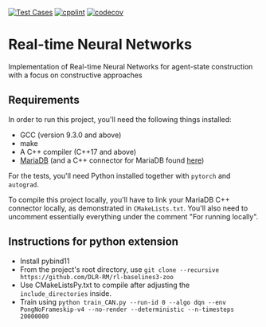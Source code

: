[![Test Cases](https://github.com/khurramjaved96/continually-adapting-networks/actions/workflows/cmake.yml/badge.svg?branch=step_size_adaptation&event=push)](https://github.com/khurramjaved96/continually-adapting-networks/actions/workflows/cmake.yml) [![cpplint](https://github.com/khurramjaved96/continually-adapting-networks/actions/workflows/cpplint.yml/badge.svg?event=push)](https://github.com/khurramjaved96/continually-adapting-networks/actions/workflows/cpplint.yml) [![codecov](https://codecov.io/gh/khurramjaved96/continually-adapting-networks/branch/development/graph/badge.svg?token=3YDYPKYSKO)](https://codecov.io/gh/khurramjaved96/continually-adapting-networks)

# Real-time Neural Networks
Implementation of Real-time Neural Networks for agent-state construction with a focus on constructive approaches

## Requirements
In order to run this project, you'll need the following things installed:
* GCC (version 9.3.0 and above)
* make
* A C++ compiler (C++17 and above)
* [MariaDB](https://mariadb.com/kb/en/getting-installing-and-upgrading-mariadb/) (and a C++ connector for MariaDB
  found [here](https://mariadb.com/kb/en/mariadb-connector-c/))
  
For the tests, you'll need Python installed together with `pytorch` and `autograd`.

To compile this project locally, you'll have to link your MariaDB C++ connector locally, as demonstrated
in `CMakeLists.txt`. You'll also need to uncomment essentially everything under the 
comment "For running locally".

## Instructions for python extension
* Install pybind11
* From the project's root directory, use `git clone --recursive https://github.com/DLR-RM/rl-baselines3-zoo`
* Use CMakeListsPy.txt to compile after adjusting the `include_directories` inside.
* Train using `python train_CAN.py --run-id 0 --algo dqn --env PongNoFrameskip-v4 --no-render --deterministic --n-timesteps 20000000`
